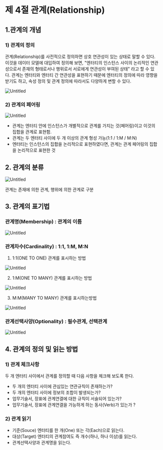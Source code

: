 # 제 4절 관계(Relationship)

## 1.관계의 개념

### 1) 관계의 정의

관계(Relationship)를 사전적으로 정의하면 상호 연관성이 있는 상태로 말할 수 있다. 이것을 데이터 모델에 대입하여 정의해 보면, "엔터티의 인스턴스 사이의 논리적인 연관성으로서 존재의 형태로서나 행위로서 서로에게 연관성이 부여된 상태" 라고 할 수 있다. 
관계는 엔터티와 엔터티 간 연관성을 표현하기 때문에 엔터티의 정의에 따라 영향을 받기도 하고, 속성 정의 및 관계 정의에 따라서도 다양하게 변할 수 있다.

![Untitled](%E1%84%8C%E1%85%A6%204%E1%84%8C%E1%85%A5%E1%86%AF%20%E1%84%80%E1%85%AA%E1%86%AB%E1%84%80%E1%85%A8(Relationship)%201020366235274f6cb79fcdde64a40ed0/Untitled.png)

### 2) 관계의 페어링

![Untitled](%E1%84%8C%E1%85%A6%204%E1%84%8C%E1%85%A5%E1%86%AF%20%E1%84%80%E1%85%AA%E1%86%AB%E1%84%80%E1%85%A8(Relationship)%201020366235274f6cb79fcdde64a40ed0/Untitled%201.png)

- 관계는 엔터티 안에 인스턴스가 개별적으로 관계를 가지는 것(페어링)이고 이것의 집합을 관계로 표현함.
- 관계는 두 엔터티 사이에 두 개 이상의 관계 형성 가능(1:1 /  1:M / M:N)
- 엔터티는 인스턴스의 집합을 논리적으로 표현하였다면, 관계는 관계 페어링의 집합을 논리적으로 표현한 것

## 2. 관계의 분류

![Untitled](%E1%84%8C%E1%85%A6%204%E1%84%8C%E1%85%A5%E1%86%AF%20%E1%84%80%E1%85%AA%E1%86%AB%E1%84%80%E1%85%A8(Relationship)%201020366235274f6cb79fcdde64a40ed0/Untitled%202.png)

관계는 존재에 의한 관계, 행위에 의한 관계로 구분

## 3. 관계의 표기법

### 관계명(Membership) : 관계의 이름

![Untitled](%E1%84%8C%E1%85%A6%204%E1%84%8C%E1%85%A5%E1%86%AF%20%E1%84%80%E1%85%AA%E1%86%AB%E1%84%80%E1%85%A8(Relationship)%201020366235274f6cb79fcdde64a40ed0/Untitled%203.png)

### 관계차수(Cardinality) : 1:1, 1:M, M:N

1) 1:1(ONE TO ONE) 관계를 표시하는 방법

![Untitled](%E1%84%8C%E1%85%A6%204%E1%84%8C%E1%85%A5%E1%86%AF%20%E1%84%80%E1%85%AA%E1%86%AB%E1%84%80%E1%85%A8(Relationship)%201020366235274f6cb79fcdde64a40ed0/Untitled%204.png)

2) 1:M(ONE TO MANY) 관계를 표시하는 방법

![Untitled](%E1%84%8C%E1%85%A6%204%E1%84%8C%E1%85%A5%E1%86%AF%20%E1%84%80%E1%85%AA%E1%86%AB%E1%84%80%E1%85%A8(Relationship)%201020366235274f6cb79fcdde64a40ed0/Untitled%205.png)

3) M:M(MANY TO MANY) 관계를 표시하는방법

![Untitled](%E1%84%8C%E1%85%A6%204%E1%84%8C%E1%85%A5%E1%86%AF%20%E1%84%80%E1%85%AA%E1%86%AB%E1%84%80%E1%85%A8(Relationship)%201020366235274f6cb79fcdde64a40ed0/Untitled%206.png)

### 관계선택사양(Optionality) : 필수관계, 선택관계

![Untitled](%E1%84%8C%E1%85%A6%204%E1%84%8C%E1%85%A5%E1%86%AF%20%E1%84%80%E1%85%AA%E1%86%AB%E1%84%80%E1%85%A8(Relationship)%201020366235274f6cb79fcdde64a40ed0/Untitled%207.png)

## 4. 관계의 정의 및 읽는 방법

### 1) 관계 체크사항

두 개 엔터티 사이에서 관계를 정의할 때 다음 사항을 체크해 보도록 한다.

- 두 개의 엔터티 사이에 관심있는 연관규칙이 존재하는가?
- 두 개의 엔터티 사이에 정보의 조합이 발생되는가?
- 업무기술서, 장표에 관계연결에 대한 규칙이 서술되어 있는가?
- 업무기술서, 장표에 관계연결을 가능하게 하는 동사(Verb)가 있는가 ?

### 2) 관계 읽기

- 기준(Souce) 엔터티를 한 개(One) 또는 각(Each)으로 읽는다.
- 대상(Target) 엔터티의 관계참여도 즉 개수(하나, 하나 이상)를 읽는다.
- 관계선택사양과 관계명을 읽는다.